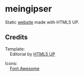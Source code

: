 # meingipser

Static [website](http://www.meingipser.ch/) made with HTML5 UP.


## Credits

Template:   
&nbsp;&nbsp;&nbsp;&nbsp;Editorial by [HTML5 UP](https://html5up.net/)
	
Icons:  
&nbsp;&nbsp;&nbsp;&nbsp;[Font Awesome](fortawesome.github.com/Font-Awesome)


